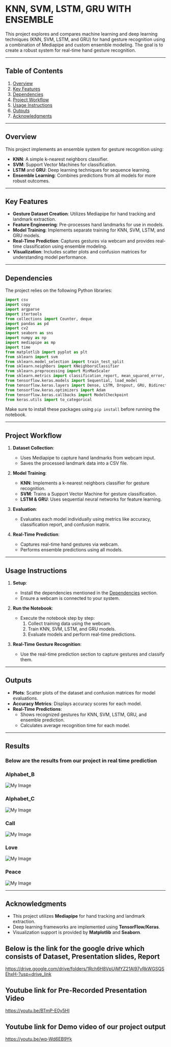 # KNN, SVM, LSTM, GRU WITH ENSEMBLE

This project explores and compares machine learning and deep learning techniques (KNN, SVM, LSTM, and GRU) for hand gesture recognition using a combination of Mediapipe and custom ensemble modeling. The goal is to create a robust system for real-time hand gesture recognition.

---

## Table of Contents

1. [Overview](#overview)
2. [Key Features](#key-features)
3. [Dependencies](#dependencies)
4. [Project Workflow](#project-workflow)
5. [Usage Instructions](#usage-instructions)
6. [Outputs](#outputs)
7. [Acknowledgments](#acknowledgments)

---

## Overview

This project implements an ensemble system for gesture recognition using:
- **KNN**: A simple k-nearest neighbors classifier.
- **SVM**: Support Vector Machines for classification.
- **LSTM** and **GRU**: Deep learning techniques for sequence learning.
- **Ensemble Learning**: Combines predictions from all models for more robust outcomes.

---

## Key Features

- **Gesture Dataset Creation**: Utilizes Mediapipe for hand tracking and landmark extraction.
- **Feature Engineering**: Pre-processes hand landmarks for use in models.
- **Model Training**: Implements separate training for KNN, SVM, LSTM, and GRU models.
- **Real-Time Prediction**: Captures gestures via webcam and provides real-time classification using ensemble modeling.
- **Visualization**: Includes scatter plots and confusion matrices for understanding model performance.

---

## Dependencies

The project relies on the following Python libraries:

```python
import csv
import copy
import argparse
import itertools
from collections import Counter, deque
import pandas as pd
import cv2
import seaborn as sns
import numpy as np
import mediapipe as mp
import time
from matplotlib import pyplot as plt
from sklearn import svm
from sklearn.model_selection import train_test_split
from sklearn.neighbors import KNeighborsClassifier
from sklearn.preprocessing import MinMaxScaler
from sklearn.metrics import classification_report, mean_squared_error, accuracy_score, confusion_matrix
from tensorflow.keras.models import Sequential, load_model
from tensorflow.keras.layers import Dense, LSTM, Dropout, GRU, Bidirectional, Input, Conv1D, MaxPooling1D, Flatten
from tensorflow.keras.optimizers import Adam
from tensorflow.keras.callbacks import ModelCheckpoint
from keras.utils import to_categorical
```

Make sure to install these packages using `pip install` before running the notebook.

---

## Project Workflow

1. **Dataset Collection**:
   - Uses Mediapipe to capture hand landmarks from webcam input.
   - Saves the processed landmark data into a CSV file.

2. **Model Training**:
   - **KNN**: Implements a k-nearest neighbors classifier for gesture recognition.
   - **SVM**: Trains a Support Vector Machine for gesture classification.
   - **LSTM & GRU**: Uses sequential neural networks for feature learning.

3. **Evaluation**:
   - Evaluates each model individually using metrics like accuracy, classification report, and confusion matrix.

4. **Real-Time Prediction**:
   - Captures real-time hand gestures via webcam.
   - Performs ensemble predictions using all models.

---

## Usage Instructions

1. **Setup**:
   - Install the dependencies mentioned in the [Dependencies](#dependencies) section.
   - Ensure a webcam is connected to your system.

2. **Run the Notebook**:
   - Execute the notebook step by step:
     1. Collect training data using the webcam.
     2. Train KNN, SVM, LSTM, and GRU models.
     3. Evaluate models and perform real-time predictions.

3. **Real-Time Gesture Recognition**:
   - Use the real-time prediction section to capture gestures and classify them.

---

## Outputs

- **Plots**: Scatter plots of the dataset and confusion matrices for model evaluations.
- **Accuracy Metrics**: Displays accuracy scores for each model.
- **Real-Time Predictions**:
  - Shows recognized gestures for KNN, SVM, LSTM, GRU, and ensemble prediction.
  - Calculates average recognition time for each model.

---
## Results
### Below are the results from our project in real time prediction
### Alphabet_B
![My Image](Results/Alphabet_B.png)

### Alphabet_C
![My Image](Results/Alphabet_c.png)

### Call
![My Image](Results/Call.png)

### Love
![My Image](Results/Love.png)

### Peace
![My Image](Results/Peace.png)

---

## Acknowledgments

- This project utilizes **Mediapipe** for hand tracking and landmark extraction.
- Deep learning frameworks are implemented using **TensorFlow/Keras**.
- Visualization support is provided by **Matplotlib** and **Seaborn**.

## Below is the link for the google drive which consists of Dataset, Presentation slides, Report
 https://drive.google.com/drive/folders/1Rch6H8VpUjMYZ21Al97yRkWGSQSEhxH-?usp=drive_link

## Youtube link for Pre-Recorded Presentation Video
 https://youtu.be/BTmP-E0y5HI

## Youtube link for Demo video of our project output
 https://youtu.be/wq-Wd6EB9Yk 